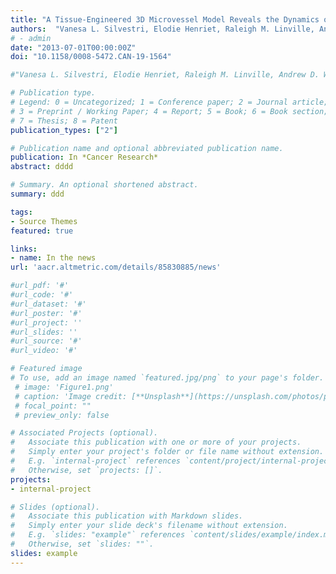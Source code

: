 ```yaml
---
title: "A Tissue-Engineered 3D Microvessel Model Reveals the Dynamics of Mosaic Vessel Formation in Breast Cancer"
authors:  "Vanesa L. Silvestri, Elodie Henriet, Raleigh M. Linville, Andrew D. Wong, Peter C. Searson and Andrew J. Ewald"
# - admin
date: "2013-07-01T00:00:00Z"
doi: "10.1158/0008-5472.CAN-19-1564"

#"Vanesa L. Silvestri, Elodie Henriet, Raleigh M. Linville, Andrew D. Wong, Peter C. Searson and Andrew J. Ewald"

# Publication type.
# Legend: 0 = Uncategorized; 1 = Conference paper; 2 = Journal article;
# 3 = Preprint / Working Paper; 4 = Report; 5 = Book; 6 = Book section;
# 7 = Thesis; 8 = Patent
publication_types: ["2"]

# Publication name and optional abbreviated publication name.
publication: In *Cancer Research*
abstract: dddd

# Summary. An optional shortened abstract.
summary: ddd

tags:
- Source Themes
featured: true

links:
- name: In the news
url: 'aacr.altmetric.com/details/85830885/news'

#url_pdf: '#'
#url_code: '#'
#url_dataset: '#'
#url_poster: '#'
#url_project: ''
#url_slides: ''
#url_source: '#'
#url_video: '#'

# Featured image
# To use, add an image named `featured.jpg/png` to your page's folder. 
 # image: 'Figure1.png'
 # caption: 'Image credit: [**Unsplash**](https://unsplash.com/photos/pLCdAaMFLTE)'
 # focal_point: ""
 # preview_only: false

# Associated Projects (optional).
#   Associate this publication with one or more of your projects.
#   Simply enter your project's folder or file name without extension.
#   E.g. `internal-project` references `content/project/internal-project/index.md`.
#   Otherwise, set `projects: []`.
projects:
- internal-project

# Slides (optional).
#   Associate this publication with Markdown slides.
#   Simply enter your slide deck's filename without extension.
#   E.g. `slides: "example"` references `content/slides/example/index.md`.
#   Otherwise, set `slides: ""`.
slides: example
---
```


